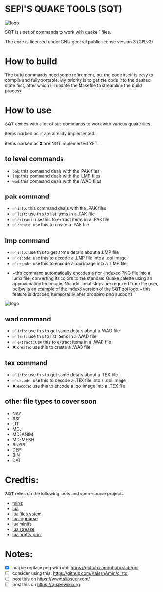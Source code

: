 # SEPI'S QUAKE TOOLS (SQT)

![logo](docs/sqt.png)

SQT is a set of commands to work with quake 1 files.

The code is licensed under GNU general public license version 3 (GPLv3)

# How to build
The build commands need some refinement, but the code itself is easy to compile and fully portable. My priority is to get the code into the desired state first, after which I’ll update the Makefile to streamline the build process.

# How to use

SQT comes with a lot of sub commands to work with various quake files.

items marked as ✅ are already implemented.

items marked as ❌ are NOT implemented YET.


## to level commands
- `pak`: this command deals with the .PAK files
- `lmp`: this command deals with the .LMP files
- `wad`: this command deals with the .WAD files

## pak command
- ✅ `info`: this command deals with the .PAK files
- ✅ `list`: use this to list items in a .PAK file
- ✅ `extract`: use this to extract items in a .PAK file
- ✅ `create`: use this to create a .PAK file

## lmp command
- ✅ `info`: use this to get some details about a .LMP file
- ✅ `decode`: use this to decode a .LMP file into a .qoi image
- ✅ `encode`: use this to encode a .qoi image into a .LMP file

* ~this command automatically encodes a non-indexed PNG file into a lump file, converting its colors to the standard Quake palette using an approximation technique. No additional steps are required from the user, bellow is an example of the indexd version of the SQT qoi logo:~ this feature is dropped (temporarily after dropping png support)

![logo](docs/sqt_idx.png)

## wad command
- ✅ `info`: use this to get some details about a .WAD file
- ✅ `list`: use this to list items in a .WAD file
- ✅ `extract`: use this to extract items in a .WAD file
- ❌ `create`: use this to create a .WAD file

## tex command
- ✅ `info`: use this to get some details about a .TEX file
- ✅ `decode`: use this to decode a .TEX file into a .qoi image
- ❌ `encode`: use this to encode a .qoi image into a .TEX file


## other file types to cover soon
- NAV
- BSP
- LIT
- MDL
- MD5ANIM
- MD5MESH
- BNVIB
- DEM
- BIN
- DAT

# Credtis:
SQT relies on the following tools and open-source projects.

- [miniz](https://github.com/richgel999/miniz)
- [lua](https://www.lua.org/)
- [lua files ystem](http://lunarmodules.github.io/luafilesystem)
- [lua argparse](https://github.com/mpeterv/argparse)
- [lua minifs](https://github.com/tst2005/lua-minifs/)
- [lua strease](https://github.com/krai-me/strease)
- [lua pretty print](https://github.com/jagt/pprint.lua)

# Notes:
- [x] maybe replace png with qoi: https://github.com/phoboslab/qoi
- [ ] consider using this: https://github.com/KaisenAmin/c_std
- [ ] post this on https://www.slipseer.com/
- [ ] post this on https://quakewiki.org